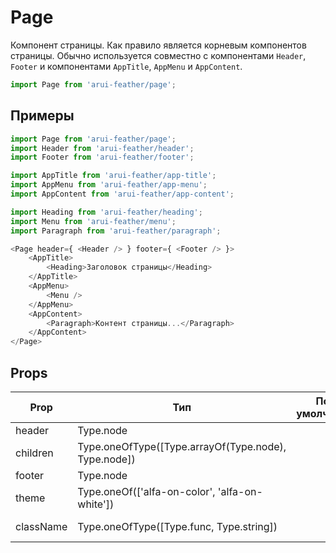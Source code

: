 # Page

Компонент страницы.
Как правило является корневым компонентов страницы.
Обычно используется совместно с компонентами `Header`, `Footer`
и компонентами `AppTitle`, `AppMenu` и `AppContent`.

```javascript
import Page from 'arui-feather/page';
```

## Примеры


```javascript
import Page from 'arui-feather/page';
import Header from 'arui-feather/header';
import Footer from 'arui-feather/footer';

import AppTitle from 'arui-feather/app-title';
import AppMenu from 'arui-feather/app-menu';
import AppContent from 'arui-feather/app-content';

import Heading from 'arui-feather/heading';
import Menu from 'arui-feather/menu';
import Paragraph from 'arui-feather/paragraph';

<Page header={ <Header /> } footer={ <Footer /> }>
    <AppTitle>
        <Heading>Заголовок страницы</Heading>
    </AppTitle>
    <AppMenu>
        <Menu />
    </AppMenu>
    <AppContent>
        <Paragraph>Контент страницы...</Paragraph>
    </AppContent>
</Page>
```



## Props


| Prop  | Тип  | По-умолчанию | Обязательный | Описание |
| ----- | ---- | ------------ | ------------ |----------|
| header | Type.node |  |  | Шапка страницы |
| children | Type.oneOfType([Type.arrayOf(Type.node), Type.node]) |  |  | Дочерние элементы `Page` |
| footer | Type.node |  |  | Футер страницы |
| theme | Type.oneOf(['alfa-on-color', 'alfa-on-white']) |  |  | Тема компонента |
| className | Type.oneOfType([Type.func, Type.string]) |  |  | Дополнительный класс |











